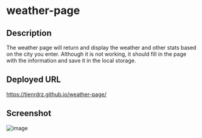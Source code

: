# weather-page

## Description
The weather page will return and display the weather and other stats based on the city you enter. Although it is not working, it should fill in the page with the information and save it in the local storage.

## Deployed URL

https://tienrdrz.github.io/weather-page/

## Screenshot

![image](https://user-images.githubusercontent.com/100370557/179402845-5bea4e47-70ef-42b2-abdf-2719ac65cbcb.png)
